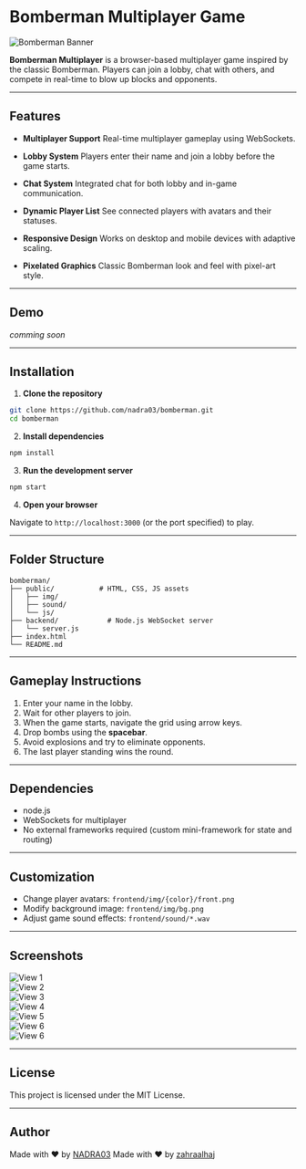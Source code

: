 # Bomberman Multiplayer Game

![Bomberman Banner](./readme/banner.png)

**Bomberman Multiplayer** is a browser-based multiplayer game inspired by the classic Bomberman. Players can join a lobby, chat with others, and compete in real-time to blow up blocks and opponents.

---

## Features

* **Multiplayer Support**
  Real-time multiplayer gameplay using WebSockets.

* **Lobby System**
  Players enter their name and join a lobby before the game starts.

* **Chat System**
  Integrated chat for both lobby and in-game communication.

* **Dynamic Player List**
  See connected players with avatars and their statuses.

* **Responsive Design**
  Works on desktop and mobile devices with adaptive scaling.

* **Pixelated Graphics**
  Classic Bomberman look and feel with pixel-art style.

---

## Demo

*comming soon*

---

## Installation

1. **Clone the repository**

```bash
git clone https://github.com/nadra03/bomberman.git
cd bomberman
```

2. **Install dependencies**

```bash
npm install
```

3. **Run the development server**

```bash
npm start
```

4. **Open your browser**

Navigate to `http://localhost:3000` (or the port specified) to play.

---

## Folder Structure

```
bomberman/
├── public/           # HTML, CSS, JS assets
│   ├── img/            
│   ├── sound/         
│   └── js/         
├── backend/            # Node.js WebSocket server
│   └── server.js
├── index.html      
└── README.md

```

---

## Gameplay Instructions

1. Enter your name in the lobby.
2. Wait for other players to join.
3. When the game starts, navigate the grid using arrow keys.
4. Drop bombs using the **spacebar**.
5. Avoid explosions and try to eliminate opponents.
6. The last player standing wins the round.

---

## Dependencies

* node.js
* WebSockets for multiplayer
* No external frameworks required (custom mini-framework for state and routing)

---

## Customization

* Change player avatars: `frontend/img/{color}/front.png`
* Modify background image: `frontend/img/bg.png`
* Adjust game sound effects: `frontend/sound/*.wav`


---

## Screenshots

![View 1](./readme/picture1.png)  
![View 2](./readme/picture2.png)  
![View 3](./readme/picture3.png)  
![View 4](./readme/picture4.png)  
![View 5](./readme/picture5.png)  
![View 6](./readme/picture6.png)  
![View 6](./readme/picture6.png)  


---

## License

This project is licensed under the MIT License.

---

## Author

Made with ❤️ by [NADRA03](https://github.com/NADRA03)
Made with ❤️ by [zahraalhaj](https://github.com/zahraalhaj)